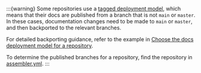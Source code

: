 :::{warning}
Some repositories use a [tagged deployment model](/contribute/deployment-models.md), which means that their docs are published from a branch that is not `main` or `master`. In these cases, documentation changes need to be made to `main` or `master`, and then backported to the relevant branches.

For detailed backporting guidance, refer to the example in [Choose the docs deployment model for a repository](/contribute/deployment-models.md#workflow-2-tagged-deployment).

To determine the published branches for a repository, find the repository in [assembler.yml](https://github.com/elastic/docs-builder/blob/main/src/tooling/docs-assembler/assembler.yml).
:::
